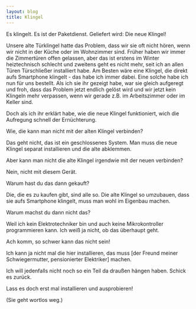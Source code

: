 ```yaml
---
layout: blog
title: Klingel
---
```


Es klingelt. Es ist der Paketdienst. Geliefert wird: Die neue Klingel!

Unsere alte Türklingel hatte das Problem, dass wir sie oft nicht hören, wenn wir nicht in der Küche oder im Wohnzimmer sind. 
Früher haben wir immer die Zimmertüren offen gelassen, aber das ist erstens im Winter heiztechnisch schlecht und zweitens geht es nicht mehr, seit ich an allen Türen Türschließer installiert habe.
Am Besten wäre eine Klingel, die direkt aufs Smartphone klingelt - das habe ich immer dabei.
Eine solche habe ich nun für uns bestellt. Als ich sie ihr gezeigt habe, war sie gleich aufgeregt und froh, dass das Problem jetzt endlich gelöst wird und wir jetzt kein Klingeln mehr verpassen, wenn wir gerade z.B. im Arbeitszimmer oder im Keller sind.

Doch als ich ihr erklärt habe, wie die neue Klingel funktioniert, wich die Aufregung schnell der Ernüchterung.

<her>Wie, die kann man nicht mit der alten Klingel verbinden?</her>

<me>Das geht nicht, das ist ein geschlossenes System. Man muss die neue Klingel separat installieren und die alte abklemmen.</me>

<her>Aber kann man nicht die alte Klingel irgendwie mit der neuen verbinden?</her>

<me>Nein, nicht mit diesem Gerät.</me>

<her>Warum hast du das dann gekauft?</her>

<me>Die, die es zu kaufen gibt, sind alle so. Die alte Klingel so umzubauen, dass sie aufs Smartphone klingelt, muss man wohl im Eigenbau machen.</me>

<her>Warum machst du dann nicht das?</her>

<me>Weil ich kein Elektrotechniker bin und auch keine Mikrokontroller programmieren kann. Ich weiß ja nicht, ob das überhaupt geht.</me>

<her>Ach komm, so schwer kann das nicht sein!</her>

<me>Ich kann ja nicht mal die hier installieren, das muss [der Freund meiner Schwiegermutter, pensionierter Elektriker] machen.</me>

<her>Ich will jedenfalls nicht noch so ein Teil da draußen hängen haben. Schick es zurück.</her>

<me>Lass es doch erst mal installieren und ausprobieren!</me>

(Sie geht wortlos weg.)

